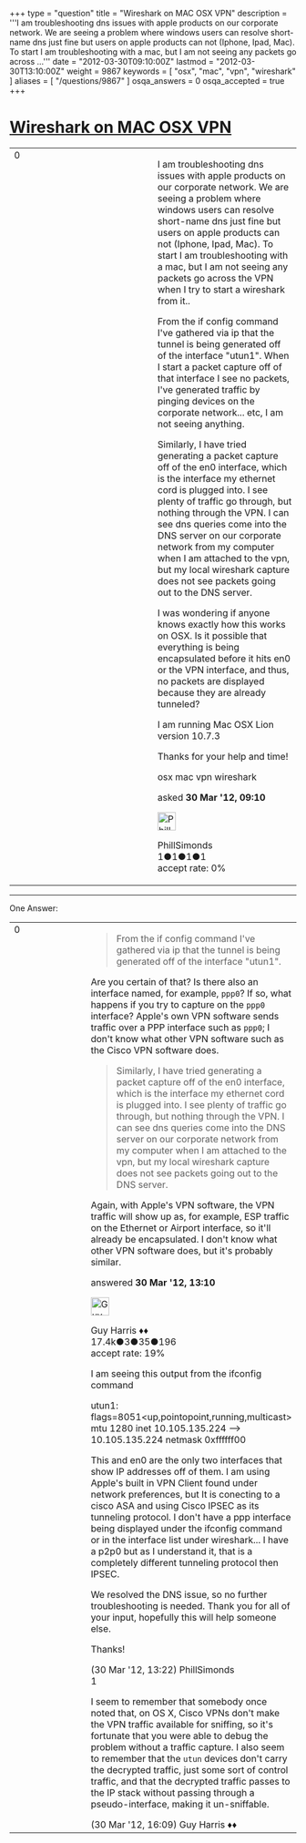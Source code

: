+++
type = "question"
title = "Wireshark on MAC OSX VPN"
description = '''I am troubleshooting dns issues with apple products on our corporate network. We are seeing a problem where windows users can resolve short-name dns just fine but users on apple products can not (Iphone, Ipad, Mac). To start I am troubleshooting with a mac, but I am not seeing any packets go across ...'''
date = "2012-03-30T09:10:00Z"
lastmod = "2012-03-30T13:10:00Z"
weight = 9867
keywords = [ "osx", "mac", "vpn", "wireshark" ]
aliases = [ "/questions/9867" ]
osqa_answers = 0
osqa_accepted = true
+++

<div class="headNormal">

# [Wireshark on MAC OSX VPN](/questions/9867/wireshark-on-mac-osx-vpn)

</div>

<div id="main-body">

<div id="askform">

<table id="question-table" style="width:100%;"><colgroup><col style="width: 50%" /><col style="width: 50%" /></colgroup><tbody><tr class="odd"><td style="width: 30px; vertical-align: top"><div class="vote-buttons"><div id="post-9867-score" class="post-score" title="current number of votes">0</div><div id="favorite-count" class="favorite-count"></div></div></td><td><div id="item-right"><div class="question-body"><p>I am troubleshooting dns issues with apple products on our corporate network. We are seeing a problem where windows users can resolve short-name dns just fine but users on apple products can not (Iphone, Ipad, Mac). To start I am troubleshooting with a mac, but I am not seeing any packets go across the VPN when I try to start a wireshark from it..</p><p>From the if config command I've gathered via ip that the tunnel is being generated off of the interface "utun1". When I start a packet capture off of that interface I see no packets, I've generated traffic by pinging devices on the corporate network... etc, I am not seeing anything.</p><p>Similarly, I have tried generating a packet capture off of the en0 interface, which is the interface my ethernet cord is plugged into. I see plenty of traffic go through, but nothing through the VPN. I can see dns queries come into the DNS server on our corporate network from my computer when I am attached to the vpn, but my local wireshark capture does not see packets going out to the DNS server.</p><p>I was wondering if anyone knows exactly how this works on OSX. Is it possible that everything is being encapsulated before it hits en0 or the VPN interface, and thus, no packets are displayed because they are already tunneled?</p><p>I am running Mac OSX Lion version 10.7.3</p><p>Thanks for your help and time!</p></div><div id="question-tags" class="tags-container tags">osx mac vpn wireshark</div><div id="question-controls" class="post-controls"></div><div class="post-update-info-container"><div class="post-update-info post-update-info-user"><p>asked <strong>30 Mar '12, 09:10</strong></p><img src="https://secure.gravatar.com/avatar/f7fdb608a4c17f8c7242219496ec18d9?s=32&amp;d=identicon&amp;r=g" class="gravatar" width="32" height="32" alt="PhillSimonds&#39;s gravatar image" /><p>PhillSimonds<br />
<span class="score" title="1 reputation points">1</span><span title="1 badges"><span class="badge1">●</span><span class="badgecount">1</span></span><span title="1 badges"><span class="silver">●</span><span class="badgecount">1</span></span><span title="1 badges"><span class="bronze">●</span><span class="badgecount">1</span></span><br />
<span class="accept_rate" title="Rate of the user&#39;s accepted answers">accept rate:</span> <span title="PhillSimonds has no accepted answers">0%</span></p></div></div><div id="comments-container-9867" class="comments-container"></div><div id="comment-tools-9867" class="comment-tools"></div><div class="clear"></div><div id="comment-9867-form-container" class="comment-form-container"></div><div class="clear"></div></div></td></tr></tbody></table>

------------------------------------------------------------------------

<div class="tabBar">

<span id="sort-top"></span>

<div class="headQuestions">

One Answer:

</div>

</div>

<span id="9871"></span>

<div id="answer-container-9871" class="answer accepted-answer">

<table style="width:100%;"><colgroup><col style="width: 50%" /><col style="width: 50%" /></colgroup><tbody><tr class="odd"><td style="width: 30px; vertical-align: top"><div class="vote-buttons"><div id="post-9871-score" class="post-score" title="current number of votes">0</div></div></td><td><div class="item-right"><div class="answer-body"><blockquote><p>From the if config command I've gathered via ip that the tunnel is being generated off of the interface "utun1".</p></blockquote><p>Are you certain of that? Is there also an interface named, for example, <code>ppp0</code>? If so, what happens if you try to capture on the <code>ppp0</code> interface? Apple's own VPN software sends traffic over a PPP interface such as <code>ppp0</code>; I don't know what other VPN software such as the Cisco VPN software does.</p><blockquote><p>Similarly, I have tried generating a packet capture off of the en0 interface, which is the interface my ethernet cord is plugged into. I see plenty of traffic go through, but nothing through the VPN. I can see dns queries come into the DNS server on our corporate network from my computer when I am attached to the vpn, but my local wireshark capture does not see packets going out to the DNS server.</p></blockquote><p>Again, with Apple's VPN software, the VPN traffic will show up as, for example, ESP traffic on the Ethernet or Airport interface, so it'll already be encapsulated. I don't know what other VPN software does, but it's probably similar.</p></div><div class="answer-controls post-controls"></div><div class="post-update-info-container"><div class="post-update-info post-update-info-user"><p>answered <strong>30 Mar '12, 13:10</strong></p><img src="https://secure.gravatar.com/avatar/f93de7000747ab5efb5acd3034b2ebd7?s=32&amp;d=identicon&amp;r=g" class="gravatar" width="32" height="32" alt="Guy%20Harris&#39;s gravatar image" /><p>Guy Harris ♦♦<br />
<span class="score" title="17443 reputation points"><span>17.4k</span></span><span title="3 badges"><span class="badge1">●</span><span class="badgecount">3</span></span><span title="35 badges"><span class="silver">●</span><span class="badgecount">35</span></span><span title="196 badges"><span class="bronze">●</span><span class="badgecount">196</span></span><br />
<span class="accept_rate" title="Rate of the user&#39;s accepted answers">accept rate:</span> <span title="Guy Harris has 216 accepted answers">19%</span></p></div></div><div id="comments-container-9871" class="comments-container"><span id="9872"></span><div id="comment-9872" class="comment"><div id="post-9872-score" class="comment-score"></div><div class="comment-text"><p>I am seeing this output from the ifconfig command</p><p>utun1: flags=8051&lt;up,pointopoint,running,multicast&gt; mtu 1280 inet 10.105.135.224 --&gt; 10.105.135.224 netmask 0xffffff00</p><p>This and en0 are the only two interfaces that show IP addresses off of them. I am using Apple's built in VPN Client found under network preferences, but It is conecting to a cisco ASA and using Cisco IPSEC as its tunneling protocol. I don't have a ppp interface being displayed under the ifconfig command or in the interface list under wireshark... I have a p2p0 but as I understand it, that is a completely different tunneling protocol then IPSEC.</p><p>We resolved the DNS issue, so no further troubleshooting is needed. Thank you for all of your input, hopefully this will help someone else.</p><p>Thanks!</p></div><div id="comment-9872-info" class="comment-info"><span class="comment-age">(30 Mar '12, 13:22)</span> PhillSimonds</div></div><span id="9873"></span><div id="comment-9873" class="comment"><div id="post-9873-score" class="comment-score">1</div><div class="comment-text"><p>I seem to remember that somebody once noted that, on OS X, Cisco VPNs don't make the VPN traffic available for sniffing, so it's fortunate that you were able to debug the problem without a traffic capture. I also seem to remember that the <code>utun</code> devices don't carry the decrypted traffic, just some sort of control traffic, and that the decrypted traffic passes to the IP stack without passing through a pseudo-interface, making it un-sniffable.</p></div><div id="comment-9873-info" class="comment-info"><span class="comment-age">(30 Mar '12, 16:09)</span> Guy Harris ♦♦</div></div></div><div id="comment-tools-9871" class="comment-tools"></div><div class="clear"></div><div id="comment-9871-form-container" class="comment-form-container"></div><div class="clear"></div></div></td></tr></tbody></table>

</div>

<div class="paginator-container-left">

</div>

</div>

</div>

